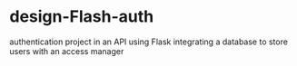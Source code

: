# design-Flash-auth
authentication project in an API using 
Flask integrating a database to store users 
with an access manager
